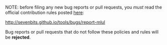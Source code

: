 NOTE: before filing any new bug reports or pull requests, you *must* read the official contribution rules posted [here](http://sevenbits.github.io/tools/bugs/report-mlul):

http://sevenbits.github.io/tools/bugs/report-mlul

Bug reports or pull requests that do not follow these policies and rules will be **rejected**.
